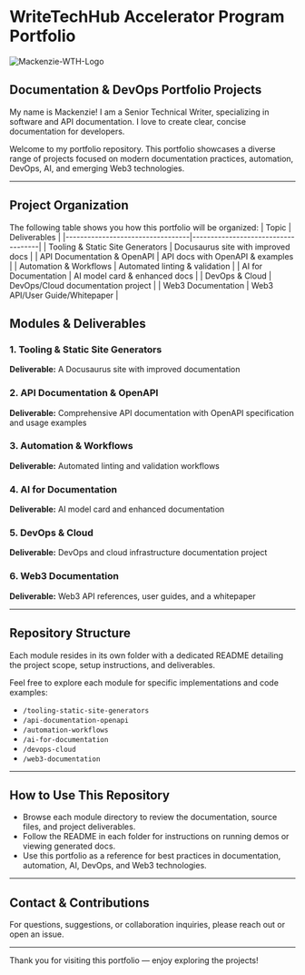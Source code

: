 # WriteTechHub Accelerator Program Portfolio

![Mackenzie-WTH-Logo](/---assets/wth-mackenzie.techdocs.png)

## Documentation & DevOps Portfolio Projects
My name is Mackenzie! I am a Senior Technical Writer, specializing in software and API documentation. I love to create clear, concise documentation for developers.

Welcome to my portfolio repository. This portfolio showcases a diverse range of projects focused on modern documentation practices, automation, DevOps, AI, and emerging Web3 technologies.


---

## Project Organization
The following table shows you how this portfolio will be organized:
| Topic                            | Deliverables                       |
|----------------------------------|------------------------------------|
| Tooling & Static Site Generators | Docusaurus site with improved docs |
| API Documentation & OpenAPI      | API docs with OpenAPI & examples   |
| Automation & Workflows           | Automated linting & validation     |
| AI for Documentation             | AI model card & enhanced docs      |
| DevOps & Cloud                   | DevOps/Cloud documentation project |
| Web3 Documentation               | Web3 API/User Guide/Whitepaper     |

## Modules & Deliverables

### 1. Tooling & Static Site Generators  
**Deliverable:** A Docusaurus site with improved documentation  

### 2. API Documentation & OpenAPI  
**Deliverable:** Comprehensive API documentation with OpenAPI specification and usage examples  


### 3. Automation & Workflows  
**Deliverable:** Automated linting and validation workflows  


### 4. AI for Documentation  
**Deliverable:** AI model card and enhanced documentation  


### 5. DevOps & Cloud  
**Deliverable:** DevOps and cloud infrastructure documentation project  


### 6. Web3 Documentation  
**Deliverable:** Web3 API references, user guides, and a whitepaper  


---

## Repository Structure

Each module resides in its own folder with a dedicated README detailing the project scope, setup instructions, and deliverables. 

Feel free to explore each module for specific implementations and code examples:
- `/tooling-static-site-generators`
- `/api-documentation-openapi`
- `/automation-workflows`
- `/ai-for-documentation`
- `/devops-cloud`
- `/web3-documentation`

---

## How to Use This Repository

- Browse each module directory to review the documentation, source files, and project deliverables.  
- Follow the README in each folder for instructions on running demos or viewing generated docs.  
- Use this portfolio as a reference for best practices in documentation, automation, AI, DevOps, and Web3 technologies.

---

## Contact & Contributions

For questions, suggestions, or collaboration inquiries, please reach out or open an issue.

---

Thank you for visiting this portfolio — enjoy exploring the projects!